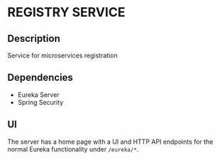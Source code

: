 # REGISTRY SERVICE
## Description
Service for microservices registration

## Dependencies
- Eureka Server
- Spring Security

## UI
The server has a home page with a UI and HTTP API endpoints for the normal Eureka functionality under `/eureka/*`.
